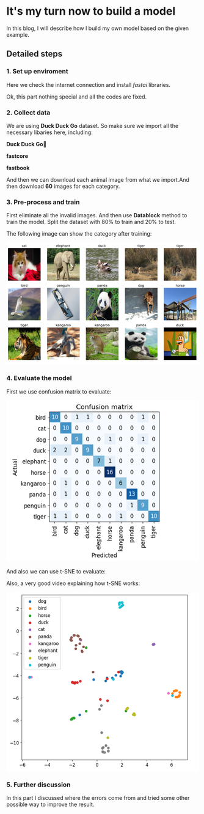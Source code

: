# It's my turn now to build a model
In this blog, I will describe how I build my own model based on the given example.
## Detailed steps
### 1. Set up enviroment 
Here we check the internet connection and install *fastai* libraries.

Ok, this part nothing special and all the codes are fixed.
### 2. Collect data
We are using **Duck Duck Go** dataset. So make sure we import all the necessary libaries here, including:

**Duck Duck Go**🦆

**fastcore**

**fastbook**

And then we can download each animal image from what we import.And then download **60** images for each category.
### 3. Pre-process and train
First eliminate all the invalid images. And then use **Datablock** method to train the model. Split the dataset with 80% to train and 20% to test.

The following image can show the category after training:

![](/images/animals.png "Animals")

### 4. Evaluate the model

First we use confusion matrix to evaluate:

![](/images/cm.png "Animals")

And also we can use t-SNE to evaluate:

Also, a very good video explaining how t-SNE works:



![](/images/tsne.png "t-SNE")

### 5. Further discussion
In this part I discussed where the errors come from and tried some other possible way to improve the result.
